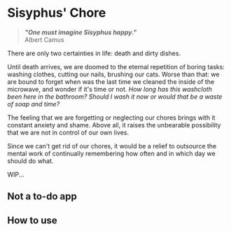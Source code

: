 # Sisyphus' Chore
> ***"One must imagine Sisyphus happy."*** <br> Albert Camus

There are only two certainties in life: death and dirty dishes.

Until death arrives, we are doomed to the eternal repetition of boring tasks: washing clothes, cutting our nails, brushing our cats. Worse than that: we are bound to forget when was the last time we cleaned the inside of the microwave, and wonder if it's time or not. *How long has this washcloth been here in the bathroom? Should I wash it now or would that be a waste of soap and time?*

The feeling that we are forgetting or neglecting our chores brings with it constant anxiety and shame. Above all, it raises the unbearable possibility that we are not in control of our own lives.

Since we can't get rid of our chores, it would be a relief to outsource the mental work of continually remembering how often and in which day we should do what.

WIP...

## Not a to-do app

## How to use